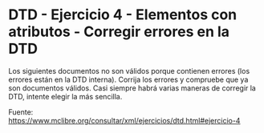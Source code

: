 # DTD - Ejercicio 4 - Elementos con atributos - Corregir errores en la DTD
Los siguientes documentos no son válidos porque contienen errores (los errores están en la DTD interna). 
Corrija los errores y compruebe que ya son documentos válidos. 
Casi siempre habrá varias maneras de corregir la DTD, intente elegir la más sencilla.

Fuente: https://www.mclibre.org/consultar/xml/ejercicios/dtd.html#ejercicio-4